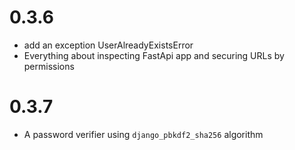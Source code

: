 # 0.3.6
- add an exception UserAlreadyExistsError
- Everything about inspecting FastApi app and securing URLs by permissions

# 0.3.7
- A password verifier using `django_pbkdf2_sha256` algorithm